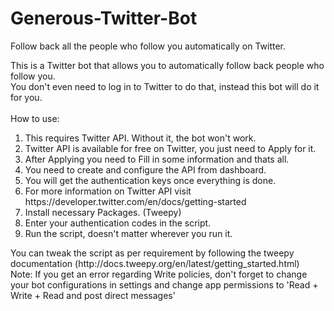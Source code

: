 # Generous-Twitter-Bot
Follow back all the people who follow you automatically on Twitter.

This is a Twitter bot that allows you to automatically follow back people who follow you.<br>
You don't even need to log in to Twitter to do that, instead this bot will do it for you.<br>
<br>
How to use:<br>
<ol>
<li>This requires Twitter API. Without it, the bot won't work.</li>
<li>Twitter API is available for free on Twitter, you just need to Apply for it.</li>
<li>After Applying you need to Fill in some information and thats all.</li>
<li>You need to create and configure the API from dashboard.</li>
<li>You will get the authentication keys once everything is done.</li>
<li>For more information on Twitter API visit https://developer.twitter.com/en/docs/getting-started</li>
<li>Install necessary Packages. (Tweepy)</li>
<li>Enter your authentication codes in the script.</li>
<li>Run the script, doesn't matter wherever you run it.</li>
</ol>
You can tweak the script as per requirement by following the tweepy documentation (http://docs.tweepy.org/en/latest/getting_started.html)<br>
Note: If you get an error regarding Write policies, don't forget to change your bot configurations in settings and change app permissions to 'Read + Write + Read and post direct messages'<br>